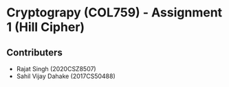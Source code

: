 # Cryptograpy (COL759) - Assignment 1 (Hill Cipher)

## Contributers
* Rajat Singh (2020CSZ8507)
* Sahil Vijay Dahake (2017CS50488)
